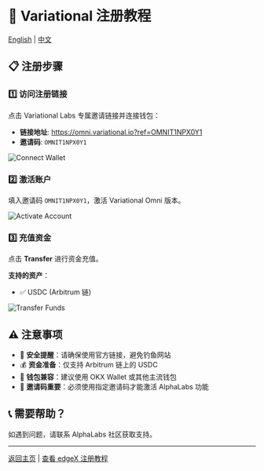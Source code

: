 # 📝 Variational 注册教程

[English](./README-EN.md) | [中文](./README.md)

## 📋 注册步骤

### 1️⃣ 访问注册链接

点击 Variational Labs 专属邀请链接并连接钱包：
- **链接地址**: https://omni.variational.io?ref=OMNIT1NPX0Y1
- **邀请码**: `OMNIT1NPX0Y1`

![Connect Wallet](https://sgp1.vultrobjects.com/wiki/uploads/bbf2a821-d68d-444a-80b6-f89ed1274b3e/5e2abd9d-1534-4c3f-b68e-d95e8c6c7e12/image.png?X-Amz-Algorithm=AWS4-HMAC-SHA256&X-Amz-Content-Sha256=UNSIGNED-PAYLOAD&X-Amz-Credential=V0NP6BKHQNBPEKUVH3M0/20250813/sgp1/s3/aws4_request&X-Amz-Date=20250813T054727Z&X-Amz-Expires=300&X-Amz-Signature=3b339fe23f1754d0a597cc6e97821f356094c289a501136fa02afb72428bffbe&X-Amz-SignedHeaders=host&x-amz-checksum-mode=ENABLED&x-id=GetObject)

### 2️⃣ 激活账户

填入邀请码 `OMNIT1NPX0Y1`，激活 Variational Omni 版本。

![Activate Account](https://sgp1.vultrobjects.com/wiki/uploads/ed2858eb-185f-418a-84d6-a6683294322b/6078f82a-5075-4ea0-b3b0-7187c2b4565b/Screenshot%202025-07-29%20at%2011.48.09.png?X-Amz-Algorithm=AWS4-HMAC-SHA256&X-Amz-Content-Sha256=UNSIGNED-PAYLOAD&X-Amz-Credential=V0NP6BKHQNBPEKUVH3M0/20250813/sgp1/s3/aws4_request&X-Amz-Date=20250813T054744Z&X-Amz-Expires=300&X-Amz-Signature=78d30d9305e9d99811afe38311f707d98594e8ff356c1e8613f1034f9284cd24&X-Amz-SignedHeaders=host&x-amz-checksum-mode=ENABLED&x-id=GetObject)

### 3️⃣ 充值资金

点击 **Transfer** 进行资金充值。

**支持的资产**：
- ✅ USDC (Arbitrum 链)

![Transfer Funds](https://sgp1.vultrobjects.com/wiki/uploads/bbf2a821-d68d-444a-80b6-f89ed1274b3e/7b055635-21e8-4be3-b5fc-397ce4f4db90/image.png?X-Amz-Algorithm=AWS4-HMAC-SHA256&X-Amz-Content-Sha256=UNSIGNED-PAYLOAD&X-Amz-Credential=V0NP6BKHQNBPEKUVH3M0/20250813/sgp1/s3/aws4_request&X-Amz-Date=20250813T054801Z&X-Amz-Expires=300&X-Amz-Signature=8c18b2a429990cd2e1489ee03b3302ccc5576af962f5b322c908da6e2ac0ce88&X-Amz-SignedHeaders=host&x-amz-checksum-mode=ENABLED&x-id=GetObject)

## ⚠️ 注意事项

- 🔐 **安全提醒**：请确保使用官方链接，避免钓鱼网站
- 💰 **资金准备**：仅支持 Arbitrum 链上的 USDC
- 📱 **钱包兼容**：建议使用 OKX Wallet 或其他主流钱包
- 🔑 **邀请码重要**：必须使用指定邀请码才能激活 AlphaLabs 功能


## 📞 需要帮助？

如遇到问题，请联系 AlphaLabs 社区获取支持。

---

[返回主页](./README.md) | [查看 edgeX 注册教程](./edgeX-registration.md)